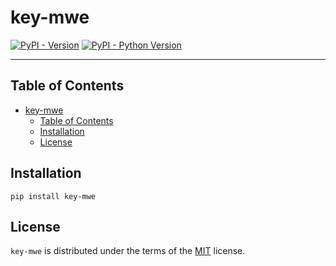 # key-mwe

[![PyPI - Version](https://img.shields.io/pypi/v/key-mwe.svg)](https://pypi.org/project/key-mwe)
[![PyPI - Python Version](https://img.shields.io/pypi/pyversions/key-mwe.svg)](https://pypi.org/project/key-mwe)

-----

## Table of Contents

- [key-mwe](#key-mwe)
  - [Table of Contents](#table-of-contents)
  - [Installation](#installation)
  - [License](#license)

## Installation

```console
pip install key-mwe
```

## License

`key-mwe` is distributed under the terms of the [MIT](https://spdx.org/licenses/MIT.html) license.
